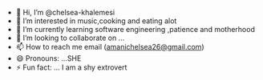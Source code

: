 - 👋 Hi, I’m @chelsea-khalemesi
- 👀 I’m interested in music,cooking and eating alot
- 🌱 I’m currently learning software engineering ,patience and motherhood
- 💞️ I’m looking to collaborate on ...
- 📫 How to reach me email (amanichelsea26@gmail.com)
- 😄 Pronouns: ...SHE
- ⚡ Fun fact: ... I am a shy extrovert

<!---
chelsea-khalemesi/chelsea-khalemesi is a ✨ special ✨ repository because its `README.md` (this file) appears on your GitHub profile.
You can click the Preview link to take a look at your changes.
--->
